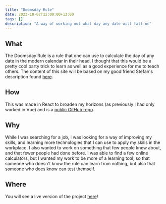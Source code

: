 ```yaml
---
title: "Doomsday Rule"
date: 2023-10-07T12:00:00+13:00
tags: []
description: "A way of working out what day any date will fall on"
---
```


## What

The Doomsday Rule is a rule that one can use to calculate the day of any date in the modern calendar in their head. I thought that this would be a pretty cool party trick to learn as well as a good experience for me to teach others. The content of this site will be based on my good friend Stefan's description found [here](https://histefanhere.com/doomsday-algorithm/).

## How

This was made in React to broaden my horizons (as previously I had only worked in Vue) and is a [public GitHub repo](https://github.com/hooliganny/doomsday-rule-practise).

## Why

While I was searching for a job, I was looking for a way of improving my skills, and learning more technologies that I can use to apply my skills in the workplace. I also wanted to work on something that few people knew about, and that fewer people had done before. I was able to find a few online calculators, but I wanted my work to be more of a learning tool, so that someone who doesn't know the rule can learn from nothing, but also that someone who does know can test themself.

## Where

You will see a live version of the project [here](/projects/doomsday-rule/live)!
